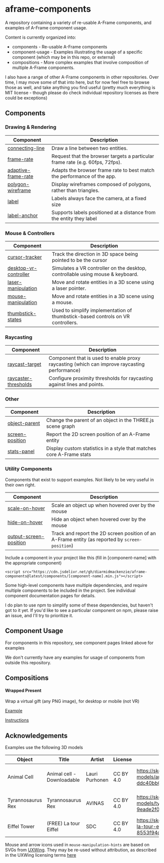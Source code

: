 # aframe-components
A repository containing a variety of re-usable A-Frame components, and examples of A-Frame component usage.

Content is currently organized into:

- components - Re-usable A-Frame components
- component-usage - Examples illustrating the usage of a specific component (which may be in this repo, or external)
- compositions - More complex examples that involve composition of multiple A-Frame components.

I also have a range of other A-Frame components in other repositories.  Over time, I may move some of that into here, but for now feel free to browse those as well, and take anything you find useful (pretty much everything is MIT license - though please do check individual repository licenses as there could be exceptions)



## Components



### Drawing & Rendering

| **Component**                                                | Description                                                  |
| ------------------------------------------------------------ | ------------------------------------------------------------ |
| [connecting-line](https://diarmidmackenzie.github.io/aframe-components/docs/connecting-line.html) | Draw a line between two entities.                            |
| [frame-rate](https://diarmidmackenzie.github.io/aframe-components/docs/frame-rate.html) | Request that the browser targets a particular frame rate (e.g. 60fps, 72fps). |
| [adaptive-frame-rate](https://diarmidmackenzie.github.io/aframe-components/docs/adaptive-frame-rate.html) | Adapts the browser frame rate to best match the performance of the app. |
| [polygon-wireframe](https://diarmidmackenzie.github.io/aframe-components/docs/polygon-wireframe.html) | Display wireframes composed of polygons, rather than triangles. |
| [label](https://diarmidmackenzie.github.io/aframe-components/docs/label.html) | Labels always face the camera, at a fixed size               |
| [label-anchor](https://diarmidmackenzie.github.io/aframe-components/docs/label.html) | Supports labels positioned at a distance from the entity they label |



### Mouse & Controllers

| **Component**                                                | Description                                                  |
| ------------------------------------------------------------ | ------------------------------------------------------------ |
| [cursor-tracker](https://diarmidmackenzie.github.io/aframe-components/docs/cursor-tracker.html) | Track the direction in 3D space being pointed to be the cursor |
| [desktop-vr-controller](https://diarmidmackenzie.github.io/aframe-components/docs/desktop-vr-controller.html) | Simulates a VR controller on the desktop, controllable using mouse & keyboard. |
| [laser-manipulation](https://diarmidmackenzie.github.io/aframe-components/docs/laser-manipulation.html) | Move and rotate entities in a 3D scene using a laser pointer. |
| [mouse-manipulation](https://diarmidmackenzie.github.io/aframe-components/docs/mouse-manipulation.html) | Move and rotate entities in a 3D scene using a mouse.        |
| [thumbstick-states](https://diarmidmackenzie.github.io/aframe-components/docs/thumbstick-states.html) | Used to simplify implementation of thumbstick-based controls on VR controllers. |



### Raycasting

| **Component**                                                | Description                                                  |
| ------------------------------------------------------------ | ------------------------------------------------------------ |
| [raycast-target](https://diarmidmackenzie.github.io/aframe-components/docs/raycast-target.html) | Component that is used to enable proxy raycasting (which can improve raycasting performance) |
| [raycaster-thresholds](https://diarmidmackenzie.github.io/aframe-components/docs/raycaster-thresholds.html) | Configure proximity thresholds for raycasting against lines and points. |



### Other

| **Component**                                                | Description                                                  |
| ------------------------------------------------------------ | ------------------------------------------------------------ |
| [object-parent](https://diarmidmackenzie.github.io/aframe-components/docs/object-parent.html) | Change the parent of an object in the THREE.js scene graph   |
| [screen-position](https://diarmidmackenzie.github.io/aframe-components/docs/screen-position.html) | Report the 2D screen position of an A-Frame entity           |
| [stats-panel](https://diarmidmackenzie.github.io/aframe-components/docs/stats-panel.html) | Display custom statistics in a style that matches core A-Frame stats |



### Utility Components

Components that exist to support examples.  Not likely to be very useful in their own right.

| **Component**                                                | Description                                                  |
| ------------------------------------------------------------ | ------------------------------------------------------------ |
| [scale-on-hover](https://diarmidmackenzie.github.io/aframe-components/docs/utility-components.html) | Scale an object up when hovered over by the mouse            |
| [hide-on-hover](https://diarmidmackenzie.github.io/aframe-components/docs/utility-components.html) | Hide an object when hovered over by the mouse                |
| [output-screen-position](https://diarmidmackenzie.github.io/aframe-components/docs/screen-position.html) | Track and report the 2D screen position of an A-Frame entity (as reported by `screen-position`) |





Include a component in your project like this (fill in [component-name] with the appropriate component)

```
<script src="https://cdn.jsdelivr.net/gh/diarmidmackenzie/aframe-components@latest/components/[component-name].min.js"></script>
```

Some high-level components have multiple dependencies, and require multiple components to be included in the project. See individual component documentation pages for details.

I do plan to use npm to simplify some of these dependencies, but haven't got to it yet.  If you'd like to see a particular component on npm, please raise an issue, and I'll try to prioritize it.



## Component Usage

For components in this repository, see component pages linked above for examples

We don't currently have any examples for usage of components from outside this repository.



## Compositions

#### Wrapped Present

Wrap a virtual gift (any PNG image), for desktop or mobile (not VR)

[Example](https://diarmidmackenzie.github.io/aframe-components/compositions/wrapped-present/)

[Instructions](https://github.com/diarmidmackenzie/aframe-components/blob/main/compositions/wrapped-present/README.md)





## Acknowledgements

Examples use the following 3D models

| Object            | Title                      | Artist         | License   | Link                                                         | Modifications                                  |
| ----------------- | -------------------------- | -------------- | --------- | ------------------------------------------------------------ | ---------------------------------------------- |
| Animal Cell       | Animal cell - Downloadable | Lauri Purhonen | CC BY 4.0 | https://sketchfab.com/3d-models/animal-cell-downloadable-ddc40bb0900544959f02d3ff83c32615 | Resolution of textures reduced for performance |
| Tyrannosaurus Rex | Tyrannosaurus Rex          | AVINAS         | CC BY 4.0 | https://sketchfab.com/3d-models/tyrannosaurus-rex-9eade2f07a8d4ae1aac8f53e5a3d0a7a | Resolution of textures reduced for performance |
| Eiffel Tower      | (FREE) La tour Eiffel      | SDC            | CC BY 4.0 | https://sketchfab.com/3d-models/free-la-tour-eiffel-8553f94d06e24cb4b0fde1080f281674 | None                                           |



Mouse and arrow icons used in `mouse-manipulation-hints` are based on SVGs from [UXWing](https://uxwing.com/).  They may be re-used without attribution, as described in the UXWing licensing terms [here](https://uxwing.com/license/)

